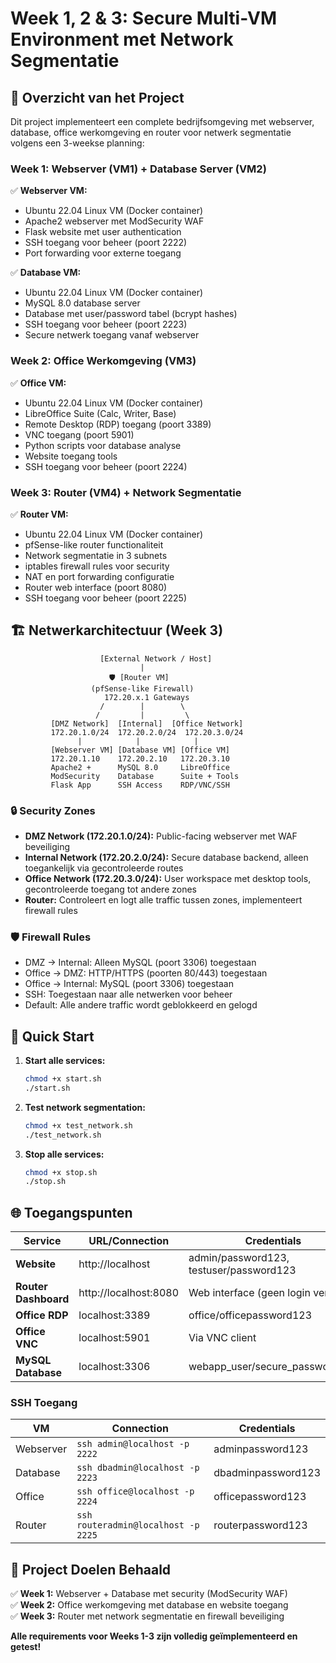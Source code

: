 # Week 1, 2 & 3: Secure Multi-VM Environment met Network Segmentatie

## 🎯 Overzicht van het Project

Dit project implementeert een complete bedrijfsomgeving met webserver, database, office werkomgeving en router voor netwerk segmentatie volgens een 3-weekse planning:

### Week 1: Webserver (VM1) + Database Server (VM2)
✅ **Webserver VM:**
- Ubuntu 22.04 Linux VM (Docker container)
- Apache2 webserver met ModSecurity WAF
- Flask website met user authentication
- SSH toegang voor beheer (poort 2222)
- Port forwarding voor externe toegang

✅ **Database VM:**
- Ubuntu 22.04 Linux VM (Docker container) 
- MySQL 8.0 database server
- Database met user/password tabel (bcrypt hashes)
- SSH toegang voor beheer (poort 2223)
- Secure netwerk toegang vanaf webserver

### Week 2: Office Werkomgeving (VM3)
✅ **Office VM:**
- Ubuntu 22.04 Linux VM (Docker container)
- LibreOffice Suite (Calc, Writer, Base)
- Remote Desktop (RDP) toegang (poort 3389)
- VNC toegang (poort 5901)
- Python scripts voor database analyse
- Website toegang tools
- SSH toegang voor beheer (poort 2224)

### Week 3: Router (VM4) + Network Segmentatie
✅ **Router VM:**
- Ubuntu 22.04 Linux VM (Docker container)
- pfSense-like router functionaliteit
- Network segmentatie in 3 subnets
- iptables firewall rules voor security
- NAT en port forwarding configuratie
- Router web interface (poort 8080)
- SSH toegang voor beheer (poort 2225)

## 🏗️ Netwerkarchitectuur (Week 3)

```
                    [External Network / Host]
                             |
                      🛡️ [Router VM]
                  (pfSense-like Firewall)
                     172.20.x.1 Gateways
                    /        |        \
                   /         |         \
         [DMZ Network]  [Internal]  [Office Network]
         172.20.1.0/24  172.20.2.0/24  172.20.3.0/24
               |            |            |
         [Webserver VM] [Database VM] [Office VM]
         172.20.1.10    172.20.2.10   172.20.3.10
         Apache2 +      MySQL 8.0     LibreOffice
         ModSecurity    Database      Suite + Tools
         Flask App      SSH Access    RDP/VNC/SSH
```

### 🔒 Security Zones
- **DMZ Network (172.20.1.0/24):** Public-facing webserver met WAF beveiliging
- **Internal Network (172.20.2.0/24):** Secure database backend, alleen toegankelijk via gecontroleerde routes
- **Office Network (172.20.3.0/24):** User workspace met desktop tools, gecontroleerde toegang tot andere zones
- **Router:** Controleert en logt alle traffic tussen zones, implementeert firewall rules

### 🛡️ Firewall Rules
- DMZ → Internal: Alleen MySQL (poort 3306) toegestaan
- Office → DMZ: HTTP/HTTPS (poorten 80/443) toegestaan
- Office → Internal: MySQL (poort 3306) toegestaan  
- SSH: Toegestaan naar alle netwerken voor beheer
- Default: Alle andere traffic wordt geblokkeerd en gelogd
## 🚀 Quick Start

1. **Start alle services:**
   ```bash
   chmod +x start.sh
   ./start.sh
   ```

2. **Test network segmentation:**
   ```bash
   chmod +x test_network.sh
   ./test_network.sh
   ```

3. **Stop alle services:**
   ```bash
   chmod +x stop.sh
   ./stop.sh
   ```

## 🌐 Toegangspunten

| Service | URL/Connection | Credentials |
|---------|----------------|-------------|
| **Website** | http://localhost | admin/password123, testuser/password123 |
| **Router Dashboard** | http://localhost:8080 | Web interface (geen login vereist) |
| **Office RDP** | localhost:3389 | office/officepassword123 |
| **Office VNC** | localhost:5901 | Via VNC client |
| **MySQL Database** | localhost:3306 | webapp_user/secure_password123 |

### SSH Toegang
| VM | Connection | Credentials |
|----|------------|-------------|
| Webserver | `ssh admin@localhost -p 2222` | adminpassword123 |
| Database | `ssh dbadmin@localhost -p 2223` | dbadminpassword123 |
| Office | `ssh office@localhost -p 2224` | officepassword123 |
| Router | `ssh routeradmin@localhost -p 2225` | routerpassword123 |

## 🎯 Project Doelen Behaald

✅ **Week 1:** Webserver + Database met security (ModSecurity WAF)  
✅ **Week 2:** Office werkomgeving met database en website toegang  
✅ **Week 3:** Router met network segmentatie en firewall beveiliging  

**Alle requirements voor Weeks 1-3 zijn volledig geïmplementeerd en getest!**
